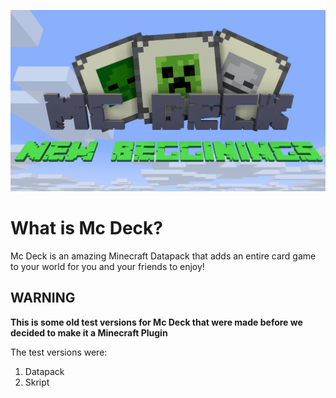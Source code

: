![Logo](https://raw.githubusercontent.com/Cheese-Kings/MC-Deck-OldTests/main/Resource%20Pack/pack.png) 

# What is Mc Deck?

Mc Deck is an amazing Minecraft Datapack that adds an entire card game to your world for you and your friends to enjoy!

## WARNING
**This is some old test versions for Mc Deck that were made before we decided to make it a Minecraft Plugin**

The test versions were:
1. Datapack
2. Skript

